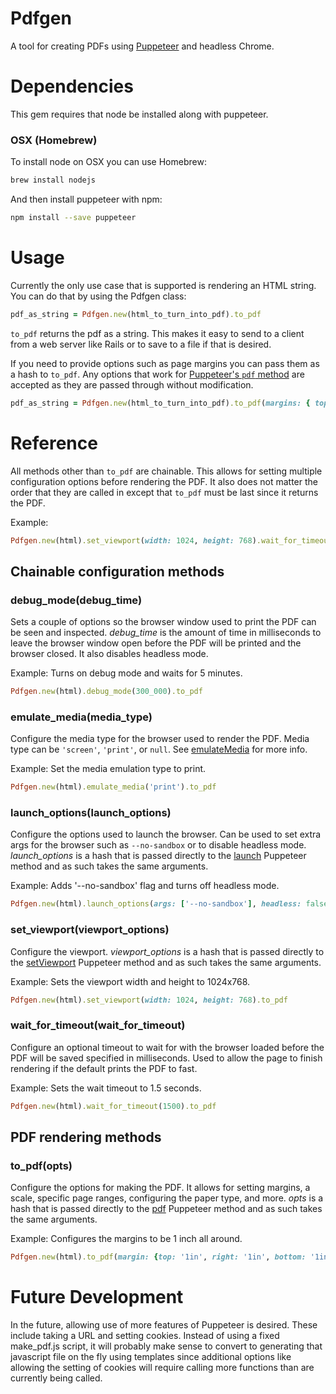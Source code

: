 # Pdfgen
A tool for creating PDFs using [Puppeteer](https://github.com/GoogleChrome/puppeteer) and headless Chrome.

# Dependencies
This gem requires that node be installed along with puppeteer.

### OSX (Homebrew)
To install node on OSX you can use Homebrew:
```bash
brew install nodejs
```

And then install puppeteer with npm:
```bash
npm install --save puppeteer
```

# Usage
Currently the only use case that is supported is rendering an HTML string. You can do that by using the
Pdfgen class:
```ruby
pdf_as_string = Pdfgen.new(html_to_turn_into_pdf).to_pdf
```
`to_pdf` returns the pdf as a string. This makes it easy to send to a client from a web server like
Rails or to save to a file if that is desired.

If you need to provide options such as page margins you can pass them as a hash to `to_pdf`. Any
options that work for [Puppeteer's `pdf` method](https://github.com/GoogleChrome/puppeteer/blob/master/docs/api.md#pagepdfoptions)
are accepted as they are passed through without modification.
```ruby
pdf_as_string = Pdfgen.new(html_to_turn_into_pdf).to_pdf(margins: { top: '1in', bottom: '1in' })
```

# Reference

All methods other than `to_pdf` are chainable. This allows for setting multiple configuration options before rendering the PDF.
It also does not matter the order that they are called in except that `to_pdf` must be last since it returns the PDF.

Example:
```ruby
Pdfgen.new(html).set_viewport(width: 1024, height: 768).wait_for_timeout(1000).emulate_media('screen').to_pdf(format: 'Letter')
```

## Chainable configuration methods

### debug_mode(debug_time)

Sets a couple of options so the browser window used to print the PDF can be seen and inspected. *debug_time* is
the amount of time in milliseconds to leave the browser window open before the PDF will be printed and the browser
closed. It also disables headless mode.

Example:
Turns on debug mode and waits for 5 minutes.
```ruby
Pdfgen.new(html).debug_mode(300_000).to_pdf
```

### emulate_media(media_type)

Configure the media type for the browser used to render the PDF. Media type can be `'screen'`, `'print'`, or `null`.
See [emulateMedia](https://github.com/GoogleChrome/puppeteer/blob/master/docs/api.md#pageemulatemediamediatype) for more info.

Example:
Set the media emulation type to print.
```ruby
Pdfgen.new(html).emulate_media('print').to_pdf
```

### launch_options(launch_options)

Configure the options used to launch the browser. Can be used to set extra args for the browser such as `--no-sandbox` or to
disable headless mode. *launch_options* is a hash that is passed directly to the [launch](https://github.com/GoogleChrome/puppeteer/blob/master/docs/api.md#puppeteerlaunchoptions)
Puppeteer method and as such takes the same arguments.

Example:
Adds '--no-sandbox' flag and turns off headless mode.
```ruby
Pdfgen.new(html).launch_options(args: ['--no-sandbox'], headless: false).to_pdf
```

### set_viewport(viewport_options)

Configure the viewport. *viewport_options* is a hash that is passed directly to the
[setViewport](https://github.com/GoogleChrome/puppeteer/blob/master/docs/api.md#pagesetviewportviewport)
Puppeteer method and as such takes the same arguments.

Example:
Sets the viewport width and height to 1024x768.
```ruby
Pdfgen.new(html).set_viewport(width: 1024, height: 768).to_pdf
```

### wait_for_timeout(wait_for_timeout)

Configure an optional timeout to wait for with the browser loaded before the PDF will be saved specified in
milliseconds. Used to allow the page to finish rendering if the default prints the PDF to fast.

Example:
Sets the wait timeout to 1.5 seconds.
```ruby
Pdfgen.new(html).wait_for_timeout(1500).to_pdf
```

## PDF rendering methods

### to_pdf(opts)

Configure the options for making the PDF. It allows for setting margins, a scale, specific page ranges, configuring
the paper type, and more. *opts* is a hash that is passed directly to the [pdf](https://github.com/GoogleChrome/puppeteer/blob/master/docs/api.md#pagepdfoptions)
Puppeteer method and as such takes the same arguments.

Example:
Configures the margins to be 1 inch all around.
```ruby
Pdfgen.new(html).to_pdf(margin: {top: '1in', right: '1in', bottom: '1in', left: '1in'})
```

# Future Development
In the future, allowing use of more features of Puppeteer is desired. These include taking a URL and
setting cookies. Instead of using a fixed make_pdf.js script, it will probably make sense to convert
to generating that javascript file on the fly using templates since additional options like allowing
the setting of cookies will require calling more functions than are currently being called.